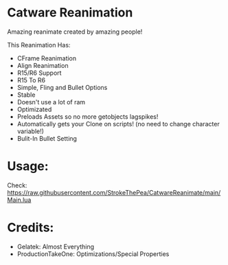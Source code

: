 # Catware Reanimation
Amazing reanimate created by amazing people!

This Reanimation Has:
- CFrame Reanimation
- Align Reanimation
- R15/R6 Support
- R15 To R6
- Simple, Fling and Bullet Options
- Stable
- Doesn't use a lot of ram
- Optimizated
- Preloads Assets so no more getobjects lagspikes!
- Automatically gets your Clone on scripts! (no need to change character variable!)
- Bulit-In Bullet Setting

# Usage:
Check: https://raw.githubusercontent.com/StrokeThePea/CatwareReanimate/main/Main.lua

# Credits:
- Gelatek: Almost Everything
- ProductionTakeOne: Optimizations/Special Properties
